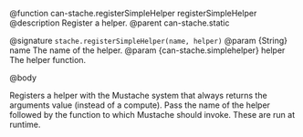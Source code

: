 @function can-stache.registerSimpleHelper registerSimpleHelper
@description Register a helper.
@parent can-stache.static

@signature `stache.registerSimpleHelper(name, helper)`
@param {String} name The name of the helper.
@param {can-stache.simplehelper} helper The helper function.

@body

Registers a helper with the Mustache system that always returns
the arguments value (instead of a compute).
Pass the name of the helper followed by the
function to which Mustache should invoke.
These are run at runtime.
